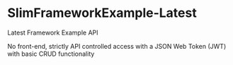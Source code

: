 # SlimFrameworkExample-Latest
Latest Framework Example API

No front-end, strictly API controlled access with a JSON Web Token (JWT) with basic CRUD functionality
